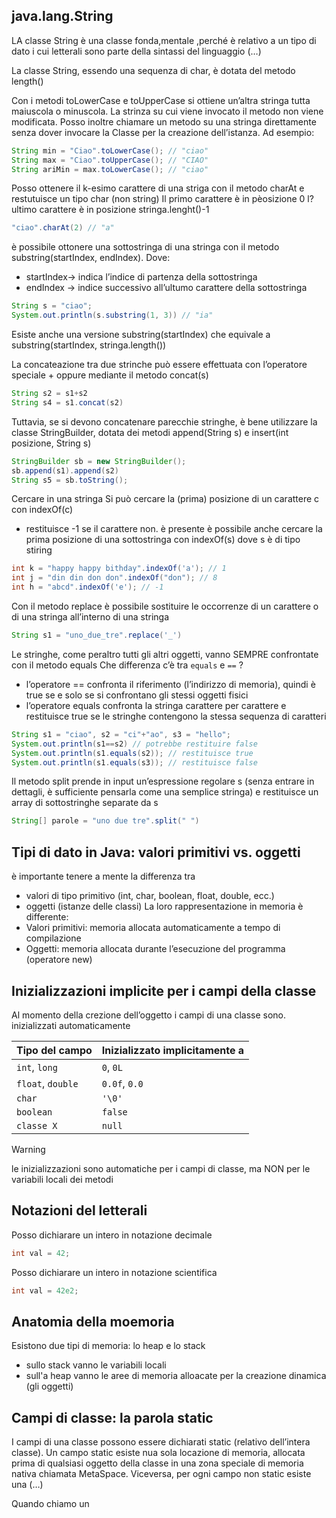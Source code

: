 ## java.lang.String 
LA classe String è una classe fonda,mentale ,perché è relativo a un tipo di dato i cui letterali sono parte della sintassi del linguaggio (…)

La classe String, essendo una sequenza di char, è dotata del metodo length()

Con i metodi toLowerCase e toUpperCase si ottiene un’altra stringa tutta maiuscola o minuscola. La strinza su cui viene invocato il metodo non viene modificata. Posso inoltre chiamare un metodo su una stringa direttamente senza dover invocare la Classe per la creazione dell’istanza.
Ad esempio:
```java
String min = "Ciao".toLowerCase(); // "ciao"
String max = "Ciao".toUpperCase(); // "CIAO"
String ariMin = max.toLowerCase(); // "ciao"
```

Posso ottenere il k-esimo carattere di una striga con il metodo charAt e restutuisce un tipo char (non string)
Il primo carattere è in pèosizione 0
l?ultimo carattere è in posizione stringa.lenght()-1
```java
"ciao".charAt(2) // "a"
```

è possibile ottonere una sottostringa di una stringa con il metodo substring(startIndex, endIndex). Dove:
- startIndex→ indica l’indice di partenza della sottostringa
- endIndex → indice successivo all’ultumo carattere della sottostringa
```java
String s = "ciao";
System.out.println(s.substring(1, 3)) // "ia"
```
Esiste anche una versione substring(startIndex) che equivale a substring(startIndex, stringa.length())

La concateazione tra due strinche può essere effettuata con l’operatore speciale + oppure mediante il metodo concat(s)
```java
String s2 = s1+s2
String s4 = s1.concat(s2)
```
Tuttavia, se si devono concatenare parecchie stringhe, è bene utilizzare la classe StringBuilder, dotata dei metodi append(String s) e insert(int posizione, String s)
```java
StringBuilder sb = new StringBuilder();
sb.append(s1).append(s2)
String s5 = sb.toString();
```

Cercare in una stringa
Si può cercare la (prima) posizione di un carattere c con indexOf(c)
- restituisce -1 se il carattere non. è presente
è possibile anche cercare la prima posizione di una sottostringa con indexOf(s) dove s è di tipo stiring
```java
int k = "happy happy bithday".indexOf('a'); // 1
int j = "din din don don".indexOf("don"); // 8
int h = "abcd".indexOf('e'); // -1
```

Con il metodo replace è possibile sostituire le occorrenze di un carattere o di una stringa all’interno di una stringa
```java
String s1 = "uno_due_tre".replace('_')
```

Le stringhe, come peraltro tutti gli altri oggetti, vanno SEMPRE confrontate con il metodo equals
Che differenza c’è tra `equals` e `==` ?
- l’operatore == confronta il riferimento (l’indirizzo di memoria), quindi è true se e solo se si confrontano gli stessi oggetti fisici
- l’operatore equals confronta la stringa carattere per carattere e restituisce true se le stringhe contengono la stessa sequenza di caratteri
```java
String s1 = "ciao", s2 = "ci"+"ao", s3 = "hello";
System.out.println(s1==s2) // potrebbe restituire false
System.out.println(s1.equals(s2)); // restituisce true
System.out.println(s1.equals(s3)); // restituisce false
```

Il metodo split prende in input un’espressione regolare s (senza entrare in dettagli, è sufficiente pensarla come una semplice stringa) e restituisce un array di sottostringhe separate da s
```java
String[] parole = "uno due tre".split(" ")
```

## Tipi di dato in Java: valori primitivi vs. oggetti
è importante tenere a mente la differenza tra
- valori di tipo primitivo (int, char, boolean, float, double, ecc.)
- oggetti (istanze delle classi)
La loro rappresentazione in memoria è differente:
- Valori primitivi: memoria allocata automaticamente a tempo di compilazione
- Oggetti: memoria allocata durante l’esecuzione del programma (operatore new)

## Inizializzazioni implicite per i campi della classe
Al momento della crezione dell’oggetto i campi di una classe sono. inizializzati automaticamente

| Tipo del campo    | Inizializzato implicitamente a |
| ----------------- | ------------------------------ |
| `int`, `long`     | `0`, `0L`                      |
| `float`, `double` | `0.0f`, `0.0`                  |
| `char`            | `'\0'`                         |
| `boolean`         | `false`                        |
| `classe X`        | `null`                         |
> [!warning]
> le inizializzazioni sono automatiche per i campi di classe, ma NON per le variabili locali dei metodi


## Notazioni del letterali
Posso dichiarare un intero in notazione decimale
```java
int val = 42;
```

Posso dichiarare un intero in notazione scientifica
```java
int val = 42e2;
```

## Anatomia della moemoria
Esistono due tipi di memoria: lo heap e lo stack
- sullo stack vanno le variabili locali
- sull'a heap vanno le aree di memoria alloacate per la creazione dinamica (gli oggetti)

## Campi di classe: la parola static
I campi di una classe possono essere dichiarati static (relativo dell’intera classe). Un campo static esiste nua sola locazione di memoria, allocata prima di qualsiasi oggetto della classe in una zona speciale di memoria nativa chiamata MetaSpace. Viceversa, per ogni campo non static esiste una (…)

Quando chiamo un